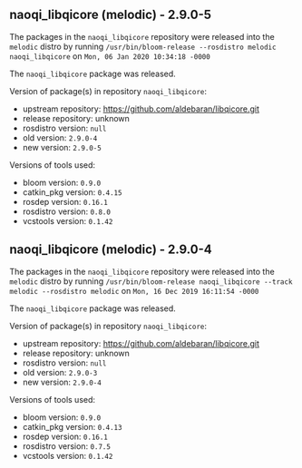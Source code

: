 ## naoqi_libqicore (melodic) - 2.9.0-5

The packages in the `naoqi_libqicore` repository were released into the `melodic` distro by running `/usr/bin/bloom-release --rosdistro melodic naoqi_libqicore` on `Mon, 06 Jan 2020 10:34:18 -0000`

The `naoqi_libqicore` package was released.

Version of package(s) in repository `naoqi_libqicore`:

- upstream repository: https://github.com/aldebaran/libqicore.git
- release repository: unknown
- rosdistro version: `null`
- old version: `2.9.0-4`
- new version: `2.9.0-5`

Versions of tools used:

- bloom version: `0.9.0`
- catkin_pkg version: `0.4.15`
- rosdep version: `0.16.1`
- rosdistro version: `0.8.0`
- vcstools version: `0.1.42`


## naoqi_libqicore (melodic) - 2.9.0-4

The packages in the `naoqi_libqicore` repository were released into the `melodic` distro by running `/usr/bin/bloom-release naoqi_libqicore --track melodic --rosdistro melodic` on `Mon, 16 Dec 2019 16:11:54 -0000`

The `naoqi_libqicore` package was released.

Version of package(s) in repository `naoqi_libqicore`:

- upstream repository: https://github.com/aldebaran/libqicore.git
- release repository: unknown
- rosdistro version: `null`
- old version: `2.9.0-3`
- new version: `2.9.0-4`

Versions of tools used:

- bloom version: `0.9.0`
- catkin_pkg version: `0.4.13`
- rosdep version: `0.16.1`
- rosdistro version: `0.7.5`
- vcstools version: `0.1.42`


